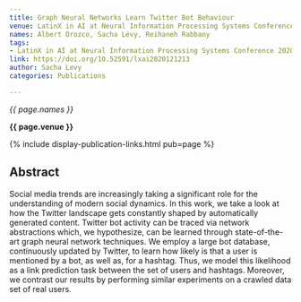 ```yaml
---
title: Graph Neural Networks Learn Twitter Bot Behaviour
venue: LatinX in AI at Neural Information Processing Systems Conference 2020
names: Albert Orozco, Sacha Lévy, Reihaneh Rabbany
tags:
- LatinX in AI at Neural Information Processing Systems Conference 2020
link: https://doi.org/10.52591/lxai2020121213
author: Sacha Levy
categories: Publications

---
```


*{{ page.names }}*

**{{ page.venue }}**

{% include display-publication-links.html pub=page %}

## Abstract

Social media trends are increasingly taking a significant role for the understanding of modern social dynamics. In this work, we take a look at how the Twitter landscape gets constantly shaped by automatically generated content. Twitter bot activity can be traced via network abstractions which, we hypothesize, can be learned through state-of-the-art graph neural network techniques. We employ a large bot database, continuously updated by Twitter, to learn how likely is that a user is mentioned by a bot, as well as, for a hashtag. Thus, we model this likelihood as a link prediction task between the set of users and hashtags. Moreover, we contrast our results by performing similar experiments on a crawled data set of real users.